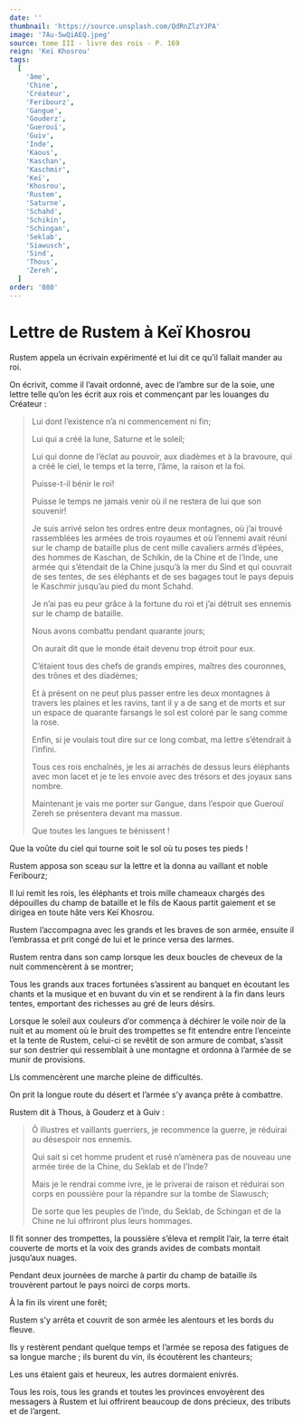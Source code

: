 ```yaml
---
date: ''
thumbnail: 'https://source.unsplash.com/QdRnZlzYJPA'
image: '7Au-5wQiAEQ.jpeg'
source: tome III - livre des rois - P. 169
reign: 'Keï Khosrou'
tags:
  [
    'âme',
    'Chine',
    'Créateur',
    'Feribourz',
    'Gangue',
    'Gouderz',
    'Guerouï',
    'Guiv',
    'Inde',
    'Kaous',
    'Kaschan',
    'Kaschmir',
    'Keï',
    'Khosrou',
    'Rustem',
    'Saturne',
    'Schahd',
    'Schikin',
    'Schingan',
    'Seklab',
    'Siawusch',
    'Sind',
    'Thous',
    'Zereh',
  ]
order: '080'
---
```


# Lettre de Rustem à Keï Khosrou

Rustem appela un écrivain expérimenté et lui dit ce qu’il fallait mander au roi.

On écrivit, comme il l’avait ordonné, avec de l’ambre sur de la soie, une lettre telle qu’on les écrit aux rois et commençant par les louanges du Créateur :

> Lui dont l’existence n’a ni commencement ni fin;
>
> Lui qui a créé la lune, Saturne et le soleil;
>
> Lui qui donne de l’éclat au pouvoir, aux diadèmes et à la bravoure, qui a créé le ciel, le temps et la terre, l’âme, la raison et la foi.
>
> Puisse-t-il bénir le roi!
>
> Puisse le temps ne jamais venir où il ne restera de lui que son souvenir!
>
> Je suis arrivé selon tes ordres entre deux montagnes, où j’ai trouvé rassemblées les armées de trois royaumes et où l’ennemi avait réuni sur le champ de bataille plus de cent mille cavaliers armés d’épées, des hommes de Kaschan, de Schikin, de la Chine et de l’Inde, une armée qui s’étendait de la Chine jusqu’à la mer du Sind et qui couvrait de ses tentes, de ses éléphants et de ses bagages tout le pays depuis le Kaschmir jusqu’au pied du mont Schahd.
>
> Je n’ai pas eu peur grâce à la fortune du roi et j’ai détruit ses ennemis sur le champ de bataille.
>
> Nous avons combattu pendant quarante jours;
>
> On aurait dit que le monde était devenu trop étroit pour eux.
>
> C’étaient tous des chefs de grands empires, maîtres des couronnes, des trônes et des diadèmes;
>
> Et à présent on ne peut plus passer entre les deux montagnes à travers les plaines et les ravins, tant il y a de sang et de morts et sur un espace de quarante farsangs le sol est coloré par le sang comme la rose.
>
> Enfin, si je voulais tout dire sur ce long combat, ma lettre s’étendrait à l’infini.
>
> Tous ces rois enchaînés, je les ai arrachés de dessus leurs éléphants avec mon lacet et je te les envoie avec des trésors et des joyaux sans nombre.
>
> Maintenant je vais me porter sur Gangue, dans l’espoir que Guerouï Zereh se présentera devant ma massue.
>
> Que toutes les langues te bénissent !

Que la voûte du ciel qui tourne soit le sol où tu poses tes pieds !

Rustem apposa son sceau sur la lettre et la donna au vaillant et noble Feribourz;

Il lui remit les rois, les éléphants et trois mille chameaux chargés des dépouilles du champ de bataille et le fils de Kaous partit gaiement et se dirigea en toute hâte vers Keï Khosrou.

Rustem l’accompagna avec les grands et les braves de son armée, ensuite il l’embrassa et prit congé de lui et le prince versa des larmes.

Rustem rentra dans son camp lorsque les deux boucles de cheveux de la nuit commencèrent à se montrer;

Tous les grands aux traces fortunées s’assirent au banquet en écoutant les chants et la musique et en buvant du vin et se rendirent à la fin dans leurs tentes, emportant des richesses au gré de leurs désirs.

Lorsque le soleil aux couleurs d’or commença à déchirer le voile noir de la nuit et au moment où le bruit des trompettes se fit entendre entre l’enceinte et la tente de Rustem, celui-ci se revêtit de son armure de combat, s’assit sur son destrier qui ressemblait à une montagne et ordonna à l’armée de se munir de provisions.

Lls commencèrent une marche pleine de difficultés.

On prit la longue route du désert et l’armée s’y avança prête à combattre.

Rustem dit à Thous, à Gouderz et à Guiv :

> Ô illustres et vaillants guerriers, je recommence la guerre, je réduirai au désespoir nos ennemis.
>
> Qui sait si cet homme prudent et rusé n’amènera pas de nouveau une armée tirée de la Chine, du Seklab et de l’Inde?
>
> Mais je le rendrai comme ivre, je le priverai de raison et réduirai son corps en poussière pour la répandre sur la tombe de Siawusch;
>
> De sorte que les peuples de l’inde, du Seklab, de Schingan et de la Chine ne lui offriront plus leurs hommages.

Il fit sonner des trompettes, la poussière s’éleva et remplit l’air, la terre était couverte de morts et la voix des grands avides de combats montait jusqu’aux nuages.

Pendant deux journées de marche à partir du champ de bataille ils trouvèrent partout le pays noirci de corps morts.

À la fin ils virent une forêt;

Rustem s’y arrêta et couvrit de son armée les alentours et les bords du fleuve.

Ils y restèrent pendant quelque temps et l’armée se reposa des fatigues de sa longue marche ; ils burent du vin, ils écoutèrent les chanteurs;

Les uns étaient gais et heureux, les autres dormaient enivrés.

Tous les rois, tous les grands et toutes les provinces envoyèrent des messagers à Rustem et lui offrirent beaucoup de dons précieux, des tributs et de l’argent.
